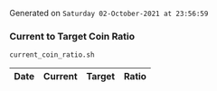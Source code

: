 Generated on `Saturday 02-October-2021 at 23:56:59`

### Current to Target Coin Ratio
`current_coin_ratio.sh`

Date|Current|Target|Ratio
---|---|---|---
